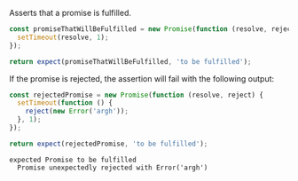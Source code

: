 Asserts that a promise is fulfilled.

<!-- unexpected-markdown async:true -->

```js
const promiseThatWillBeFulfilled = new Promise(function (resolve, reject) {
  setTimeout(resolve, 1);
});

return expect(promiseThatWillBeFulfilled, 'to be fulfilled');
```

If the promise is rejected, the assertion will fail with the following output:

<!-- unexpected-markdown async:true -->

```js
const rejectedPromise = new Promise(function (resolve, reject) {
  setTimeout(function () {
    reject(new Error('argh'));
  }, 1);
});

return expect(rejectedPromise, 'to be fulfilled');
```

```output
expected Promise to be fulfilled
  Promise unexpectedly rejected with Error('argh')
```
